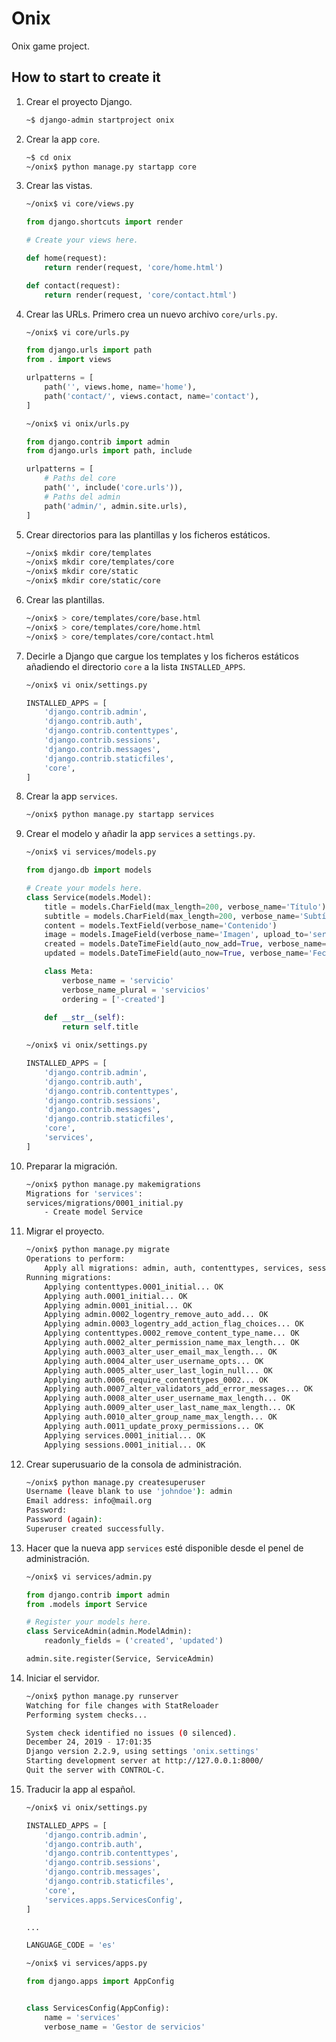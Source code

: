 # Onix
Onix game project.

## How to start to create it

1. Crear el proyecto Django.
    ```bash
    ~$ django-admin startproject onix
    ```

2. Crear la app `core`.
    ```bash
    ~$ cd onix
    ~/onix$ python manage.py startapp core
    ```

3. Crear las vistas.
    ```bash
    ~/onix$ vi core/views.py
    ```
    ```python
    from django.shortcuts import render

    # Create your views here.

    def home(request):
        return render(request, 'core/home.html')

    def contact(request):
        return render(request, 'core/contact.html')
    ```

4. Crear las URLs. Primero crea un nuevo archivo `core/urls.py`.
    ```bash
    ~/onix$ vi core/urls.py
    ```
    ```python
    from django.urls import path
    from . import views

    urlpatterns = [
        path('', views.home, name='home'),
        path('contact/', views.contact, name='contact'),
    ]
    ```
    ```bash
    ~/onix$ vi onix/urls.py
    ```
    ```python
    from django.contrib import admin
    from django.urls import path, include

    urlpatterns = [
        # Paths del core
        path('', include('core.urls')),
        # Paths del admin
        path('admin/', admin.site.urls),
    ]
    ```

7. Crear directorios para las plantillas y los ficheros estáticos.
    ```bash
    ~/onix$ mkdir core/templates
    ~/onix$ mkdir core/templates/core
    ~/onix$ mkdir core/static
    ~/onix$ mkdir core/static/core
    ```

8. Crear las plantillas.
    ```bash
    ~/onix$ > core/templates/core/base.html
    ~/onix$ > core/templates/core/home.html
    ~/onix$ > core/templates/core/contact.html
    ```

9. Decirle a Django que cargue los templates y los ficheros estáticos añadiendo el directorio `core` a la lista `INSTALLED_APPS`.
    ```bash
    ~/onix$ vi onix/settings.py
    ```
    ```python
    INSTALLED_APPS = [
        'django.contrib.admin',
        'django.contrib.auth',
        'django.contrib.contenttypes',
        'django.contrib.sessions',
        'django.contrib.messages',
        'django.contrib.staticfiles',
        'core',
    ]
    ```

10. Crear la app `services`.
    ```bash
    ~/onix$ python manage.py startapp services
    ```

11. Crear el modelo y añadir la app `services` a `settings.py`.
    ```bash
    ~/onix$ vi services/models.py
    ```
    ```python
    from django.db import models

    # Create your models here.
    class Service(models.Model):
        title = models.CharField(max_length=200, verbose_name='Título')
        subtitle = models.CharField(max_length=200, verbose_name='Subtítulo')
        content = models.TextField(verbose_name='Contenido')
        image = models.ImageField(verbose_name='Imagen', upload_to='services')
        created = models.DateTimeField(auto_now_add=True, verbose_name='Fechad de creación')
        updated = models.DateTimeField(auto_now=True, verbose_name='Fechad de edición')

        class Meta:
            verbose_name = 'servicio'
            verbose_name_plural = 'servicios'
            ordering = ['-created']
        
        def __str__(self):
            return self.title
    ```
    ```bash
    ~/onix$ vi onix/settings.py
    ```
    ```python
    INSTALLED_APPS = [
        'django.contrib.admin',
        'django.contrib.auth',
        'django.contrib.contenttypes',
        'django.contrib.sessions',
        'django.contrib.messages',
        'django.contrib.staticfiles',
        'core',
        'services',
    ]
    ```

12. Preparar la migración.
    ```bash
    ~/onix$ python manage.py makemigrations
    Migrations for 'services':
    services/migrations/0001_initial.py
        - Create model Service
    ```

13. Migrar el proyecto.
    ```bash
    ~/onix$ python manage.py migrate
    Operations to perform:
        Apply all migrations: admin, auth, contenttypes, services, sessions
    Running migrations:
        Applying contenttypes.0001_initial... OK
        Applying auth.0001_initial... OK
        Applying admin.0001_initial... OK
        Applying admin.0002_logentry_remove_auto_add... OK
        Applying admin.0003_logentry_add_action_flag_choices... OK
        Applying contenttypes.0002_remove_content_type_name... OK
        Applying auth.0002_alter_permission_name_max_length... OK
        Applying auth.0003_alter_user_email_max_length... OK
        Applying auth.0004_alter_user_username_opts... OK
        Applying auth.0005_alter_user_last_login_null... OK
        Applying auth.0006_require_contenttypes_0002... OK
        Applying auth.0007_alter_validators_add_error_messages... OK
        Applying auth.0008_alter_user_username_max_length... OK
        Applying auth.0009_alter_user_last_name_max_length... OK
        Applying auth.0010_alter_group_name_max_length... OK
        Applying auth.0011_update_proxy_permissions... OK
        Applying services.0001_initial... OK
        Applying sessions.0001_initial... OK
    ```

14. Crear superusuario de la consola de administración.
    ```bash
    ~/onix$ python manage.py createsuperuser
    Username (leave blank to use 'johndoe'): admin
    Email address: info@mail.org
    Password: 
    Password (again): 
    Superuser created successfully.
    ```

15. Hacer que la nueva app `services` esté disponible desde el penel de administración.
    ```bash
    ~/onix$ vi services/admin.py
    ```
    ```python
    from django.contrib import admin
    from .models import Service

    # Register your models here.
    class ServiceAdmin(admin.ModelAdmin):
        readonly_fields = ('created', 'updated')

    admin.site.register(Service, ServiceAdmin)
    ```

16. Iniciar el servidor.
    ```bash
    ~/onix$ python manage.py runserver
    Watching for file changes with StatReloader
    Performing system checks...

    System check identified no issues (0 silenced).
    December 24, 2019 - 17:01:35
    Django version 2.2.9, using settings 'onix.settings'
    Starting development server at http://127.0.0.1:8000/
    Quit the server with CONTROL-C.
    ```

17. Traducir la app al español.
    ```bash
    ~/onix$ vi onix/settings.py
    ```
    ```python
    INSTALLED_APPS = [
        'django.contrib.admin',
        'django.contrib.auth',
        'django.contrib.contenttypes',
        'django.contrib.sessions',
        'django.contrib.messages',
        'django.contrib.staticfiles',
        'core',
        'services.apps.ServicesConfig',
    ]
    
    ...

    LANGUAGE_CODE = 'es'
    ```
    ```bash
    ~/onix$ vi services/apps.py
    ```
    ```python
    from django.apps import AppConfig


    class ServicesConfig(AppConfig):
        name = 'services'
        verbose_name = 'Gestor de servicios'
    ```